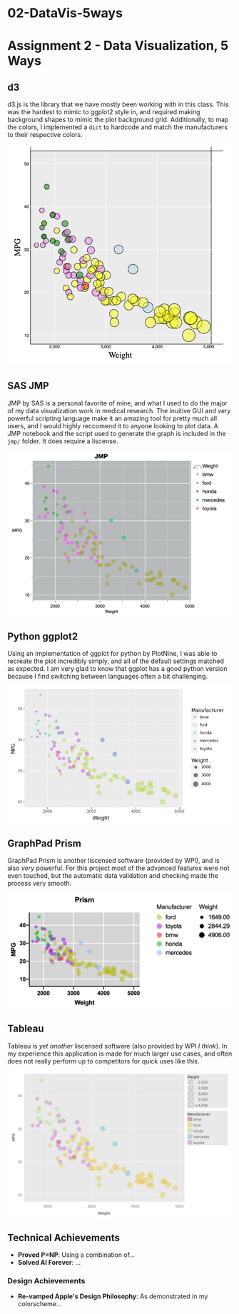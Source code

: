 # 02-DataVis-5ways

Assignment 2 - Data Visualization, 5 Ways  
===



d3
---

d3.js is the library that we have mostly been working with in this class. This was the hardest to mimic to ggplot2 style in, and required making background shapes to mimic the plot background grid. Additionally, to map the colors, I implemented a `dict` to hardcode and match the manufacturers to their respective colors.

![d3](img/car-d3.png)

SAS JMP
---

JMP by SAS is a personal favorite of mine, and what I used to do the major of my data visualization work in medical research. The inuitive GUI and _very_ powerful scripting language make it an amazing tool for pretty much all users, and I would highly reccomend it to anyone looking to plot data. A JMP notebook and the script used to generate the graph is included in the `jmp/` folder. It does require a liscense.

![SAS JMP](img/car-jmp.png)

Python ggplot2
---

Using an implementation of ggplot for python by PlotNine, I was able to recreate the plot incredibly simply, and all of the default settings matched as expected. I am very glad to know that ggplot has a good python version because I find switching between languages often a bit challenging.

![ggplot2](img/ggplot_python.png)

GraphPad Prism
---

GraphPad Prism is another liscensed software (provided by WPI), and is also _very_ powerful. For this project most of the advanced features were not even touched, but the automatic data validation and checking made the process very smooth.

![GraphPad Prism](img/car-prism.png)

Tableau
---

Tableau is _yet another_ liscensed software (also provided by WPI _I think_). In my experience this application is made for much larger use cases, and often does not really perform up to competitors for quick uses like this.

![Tableau](img/car-tableau.png)





## Technical Achievements
- **Proved P=NP**: Using a combination of...
- **Solved AI Forever**: ...

### Design Achievements
- **Re-vamped Apple's Design Philosophy**: As demonstrated in my colorscheme...
